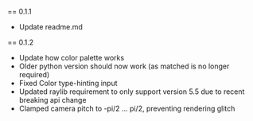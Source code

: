 == 0.1.1
- Update readme.md

== 0.1.2
- Update how color palette works
- Older python version should now work (as matched is no longer required)
- Fixed Color type-hinting input
- Updated raylib requirement to only support version 5.5 due to recent breaking api change
- Clamped camera pitch to -pi/2 ... pi/2, preventing rendering glitch